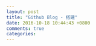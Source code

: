 ```yaml
---
layout: post
title: "Github Blog - 搭建"
date: 2016-10-18 10:44:43 +0800
comments: true
categories: 
---
```

